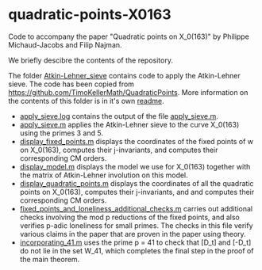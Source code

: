 # quadratic-points-X0163
Code to accompany the paper "Quadratic points on X_0(163)" by Philippe Michaud-Jacobs and Filip Najman.

We briefly descibre the contents of the repository.

The folder [Atkin-Lehner_sieve](Atkin-Lehner_sieve) contains code to apply the Atkin-Lehner sieve. The code has been copied from https://github.com/TimoKellerMath/QuadraticPoints. More information on the contents of this folder is in it's own [readme](Atkin-Lehner_sieve).

- [apply_sieve.log](apply_sieve.log) contains the output of the file [apply_sieve.m](apply_sieve.m).
- [apply_sieve.m](apply_sieve.m) applies the Atkin-Lehner sieve to the curve X_0(163) using the primes 3 and 5.
- [display_fixed_points.m](display_fixed_points.m) displays the coordinates of the fixed points of w on X_0(163), computes their j-invariants, and computes their corresponding CM orders.
- [display_model.m](display_model.m) displays the model we use for X_0(163) together with the matrix of Atkin-Lehner involution on this model.
- [display_quadratic_points.m](display_quadratic_points.m) displays the coordinates of all the quadratic points on X_0(163), computes their j-invariants, and and computes their corresponding CM orders.
- [fixed_points_and_loneliness_additional_checks.m](fixed_points_and_loneliness_additional_checks.m) carries out additional checks involving the mod p reductions of the fixed points, and also verifies p-adic loneliness for small primes. The checks in this file verify various claims in the paper that are proven in the paper using theory.
- [incorporating_41.m](incorporating_41.m) uses the prime p = 41 to check that [D_t] and [-D_t] do not lie in the set W_41, which completes the final step in the proof of the main theorem.
